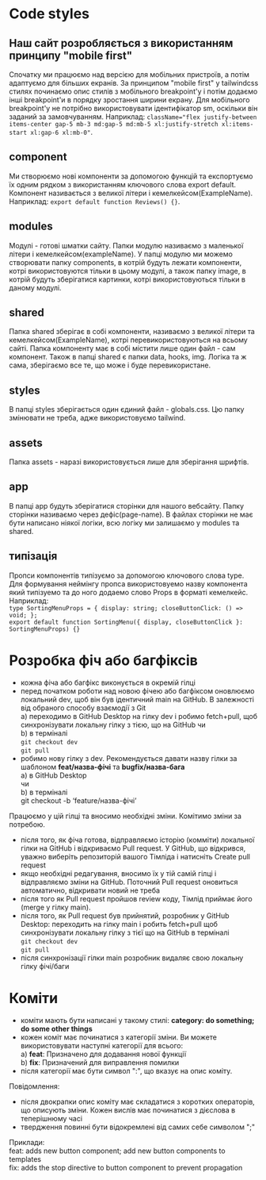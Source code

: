 # Code styles

## Наш сайт розробляється з використанням принципу "mobile first" 
Спочатку ми працюємо над версією для мобільних пристроїв, а потім адаптуємо для більших екранів.
За принципом "mobile first" у tailwindcss стилях починаємо опис стилів з мобільного breakpoint'у і потім додаємо інші breakpoint'и в порядку зростання ширини екрану. Для мобільного breakpoint'у не потрібно використовувати ідентифікатор sm, оскільки він заданий за замовчуванням. Наприклад: ``className="flex justify-between items-center gap-5 mb-3 md:gap-5 md:mb-5 xl:justify-stretch xl:items-start xl:gap-6 xl:mb-0"``.

## component
Ми створюємо нові компоненти за допомогою функцій та експортуємо їх одним рядком з використанням ключового слова export default. Компонент називається з великої літери і кемелкейсом(ExampleName). Наприклад: ``export default function Reviews() {}``.

## modules
Модулі - готові шматки сайту. Папки модулю називаємо з маленької літери і кемелкейсом(exampleName). У папці модулю ми можемо створювати папку components, в котрій будуть лежати компоненти, котрі використовуются тільки в цьому модулі, а також папку image, в котрій будуть зберігатися картинки, котрі використовуються тільки в даному модулі.

## shared
Папка shared зберігає в собі компоненти, називаємо з великої літери та кемелкейсом(ExampleName), котрі перевикористовуються на всьому сайті. Папка компоненту має в собі містити лише один файл - сам компонент. Також в папці shared є папки data, hooks, img. Логіка та ж сама, зберігаємо все те, що може і буде перевикористане.

## styles
В папці styles зберігається один єдиний файл - globals.css. Цю папку змінювати не треба, адже використовуємо tailwind.

## assets
Папка assets - наразі використовується лише для зберігання шрифтів.

## app
В папці app будуть зберігатися сторінки для нашого вебсайту. Папку сторінки називаємо через дефіс(page-name). В файлах сторінки не має бути написано ніякої логіки, всю логіку ми залишаємо у modules та shared.

## типiзацiя
Пропси компонентів типізуємо за допомогою ключового слова type. Для формування неймiнгу пропса використовуемо назву компонента який типiзуемо та до ного додаемо слово Props в форматi кемелкейс. Наприклад:   
``type SortingMenuProps = {
  display: string;
  closeButtonClick: () => void;
};``    
``export default function SortingMenu({ display, closeButtonClick }: SortingMenuProps) {}``

# Розробка фіч або багфіксів
- кожна фіча або багфікс виконується в  окремій гілці  
- перед початком роботи над новою фічею або багфіксом оновлюємо локальний dev, щоб він був ідентичний main на GitHub. В залежності від обраного способу взаємодії з Git   
 a) переходимо  в GitHub Desktop на гілку dev і робимо fetch+pull, щоб синхронізувати локальну гілку з тією, що на GitHub чи   
 b) в терміналі  
``git checkout dev``    
``git pull``
- робимо нову гілку з dev. Рекомендується давати назву гілки за шаблоном **feat/назва-фічі** та **bugfix/назва-бага**  
 a) в GitHub Desktop   
чи   
 b) в терміналі  
git checkout -b ‘feature/назва-фічі’

Працюємо у цій гілці та вносимо необхідні зміни. Комітимо зміни за потребою.
- після того, як фіча готова, відправляємо історію (комміти) локальної гілки на GitHub і відкриваємо Pull request. У GitHub, що відкрився, уважно виберіть репозиторій вашого Tімліда і натисніть Create pull request
- якщо необхідні редагування, вносимо їх у тій самій гілці і відправляємо зміни на GitHub. Поточний Pull request оновиться автоматично, відкривати новий не треба
- після того як Pull request  пройшов review коду, Тімлід приймає його (merge у гілку main).  
- після того, як Pull request був прийнятий, розробник у GitHub Desktop: переходить на гілку main і робить fetch+pull щоб синхронізувати локальну гілку з тієї що на GitHub в терміналі  
``git checkout dev``    
``git pull``  
- після синхронізації гілки main розробник видаляє свою локальну гілку фічі/баги

# Коміти
- коміти мають бути написані у такому стилі: **category: do something; do some other things**
- кожен коміт має починатися з категорії зміни. Ви можете використовувати наступні категорії для всього:  
 a) **feat**: Призначено для додавання нової функції  
 b) **fix**: Призначений для виправлення помилки  
- після категорії має бути символ ":", що вказує на опис коміту.

Повiдомлення:
- після двокрапки опис коміту має складатися з коротких операторів, що описують зміни. Кожен вислів має починатися з дієслова в теперiшнюму часi
- твердження повинні бути відокремлені від самих себе символом ";"

Приклади:  
feat: adds new button component; add new button components to templates    
fix: adds the stop directive to button component to prevent propagation
‌


